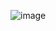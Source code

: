 ![image](https://user-images.githubusercontent.com/43503787/168583292-4d33f2e0-9e07-4b39-8a99-0327e78c5ab9.png)
